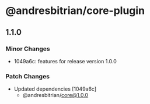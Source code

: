 # @andresbitrian/core-plugin

## 1.1.0

### Minor Changes

- 1049a6c: features for release version 1.0.0

### Patch Changes

- Updated dependencies [1049a6c]
  - @andresbitrian/core@1.0.0
